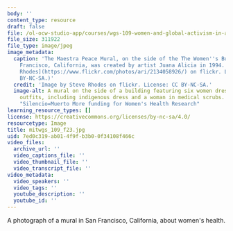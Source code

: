 ```yaml
---
body: ''
content_type: resource
draft: false
file: /ol-ocw-studio-app/courses/wgs-109-women-and-global-activism-in-art-media-and-politics-fall-2023/mitwgs_109_f23.jpg
file_size: 311922
file_type: image/jpeg
image_metadata:
  caption: 'The Maestra Peace Mural, on the side of the The Women''s Building in San
    Francisco, California, was created by artist Juana Alicia in 1994. (Image by [Steve
    Rhodes](https://www.flickr.com/photos/ari/2134058926/) on flickr. License: CC
    BY-NC-SA.)'
  credit: 'Image by Steve Rhodes on flickr. License: CC BY-NC-SA.'
  image-alt: A mural on the side of a building featuring six women dressed in different
    outfits, including indigenous dress and a woman in medical scrubs. A sign reads
    "Silencio=Muerto More funding for Women's Health Research"
learning_resource_types: []
license: https://creativecommons.org/licenses/by-nc-sa/4.0/
resourcetype: Image
title: mitwgs_109_f23.jpg
uid: 7ed0c319-ab01-4f9f-b3b0-0f34108f466c
video_files:
  archive_url: ''
  video_captions_file: ''
  video_thumbnail_file: ''
  video_transcript_file: ''
video_metadata:
  video_speakers: ''
  video_tags: ''
  youtube_description: ''
  youtube_id: ''
---
```

A photograph of a mural in San Francisco, California, about women's health.